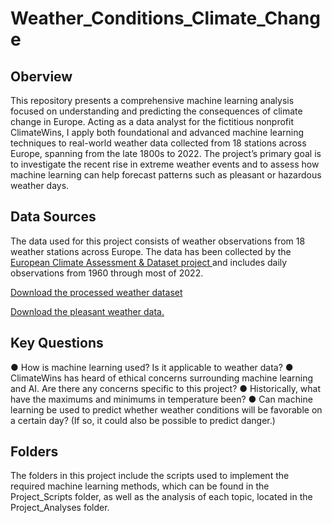 # Weather_Conditions_Climate_Change

## Oberview 
This repository presents a comprehensive machine learning analysis focused on understanding and predicting the consequences of climate change in Europe. Acting as a data analyst for the fictitious nonprofit ClimateWins, I apply both foundational and advanced machine learning techniques to real-world weather data collected from 18 stations across Europe, spanning from the late 1800s to 2022. The project’s primary goal is to investigate the recent rise in extreme weather events and to assess how machine learning can help forecast patterns such as pleasant or hazardous weather days.

## Data Sources
The data used for this project consists of weather observations from 18 weather stations across Europe. The data has been collected by the [European Climate Assessment & Dataset project ](https://www.ecad.eu/) and includes daily observations from 1960 through most of 2022.

[Download the processed weather dataset](https://s3.amazonaws.com/coach-courses-us/public/courses/da-spec-ml/Scripts/A1/Dataset-weather-prediction-dataset-processed.csv)

[Download the pleasant weather data.](https://images.careerfoundry.com/public/courses/da-spec-ml/Scripts/A1/Dataset-Answers-Weather_Prediction_Pleasant_Weather.csv)

## Key Questions 
● How is machine learning used? Is it applicable to weather data?
● ClimateWins has heard of ethical concerns surrounding machine learning and AI. Are
there any concerns specific to this project?
● Historically, what have the maximums and minimums in temperature been?
● Can machine learning be used to predict whether weather conditions will be favorable on
a certain day? (If so, it could also be possible to predict danger.)

## Folders 
The folders in this project include the scripts used to implement the required machine learning methods, which can be found in the Project_Scripts folder, as well as the analysis of each topic, located in the Project_Analyses folder.


